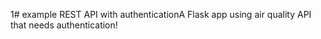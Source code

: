 1# example REST API with authenticationA Flask app using air quality API that needs authentication!
